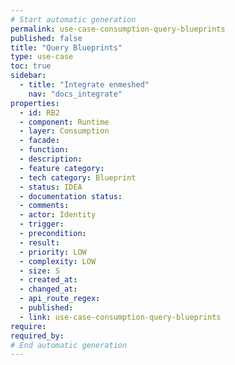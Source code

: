 ```yaml
---
# Start automatic generation
permalink: use-case-consumption-query-blueprints
published: false
title: "Query Blueprints"
type: use-case
toc: true
sidebar:
  - title: "Integrate enmeshed"
    nav: "docs_integrate"
properties:
  - id: RB2
  - component: Runtime
  - layer: Consumption
  - facade:
  - function:
  - description:
  - feature category:
  - tech category: Blueprint
  - status: IDEA
  - documentation status:
  - comments:
  - actor: Identity
  - trigger:
  - precondition:
  - result:
  - priority: LOW
  - complexity: LOW
  - size: S
  - created_at:
  - changed_at:
  - api_route_regex:
  - published:
  - link: use-case-consumption-query-blueprints
require:
required_by:
# End automatic generation
---
```

